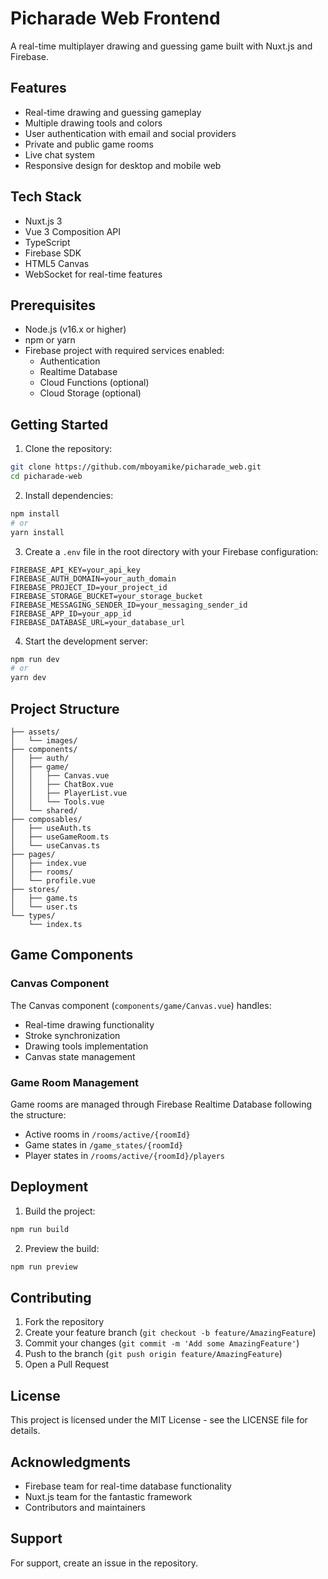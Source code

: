 # Picharade Web Frontend

A real-time multiplayer drawing and guessing game built with Nuxt.js and Firebase.

## Features

- Real-time drawing and guessing gameplay
- Multiple drawing tools and colors
- User authentication with email and social providers
- Private and public game rooms
- Live chat system
- Responsive design for desktop and mobile web

## Tech Stack

- Nuxt.js 3
- Vue 3 Composition API
- TypeScript
- Firebase SDK
- HTML5 Canvas
- WebSocket for real-time features

## Prerequisites

- Node.js (v16.x or higher)
- npm or yarn
- Firebase project with required services enabled:
  - Authentication
  - Realtime Database
  - Cloud Functions (optional)
  - Cloud Storage (optional)

## Getting Started

1. Clone the repository:
```bash
git clone https://github.com/mboyamike/picharade_web.git
cd picharade-web
```

2. Install dependencies:
```bash
npm install
# or
yarn install
```

3. Create a `.env` file in the root directory with your Firebase configuration:
```env
FIREBASE_API_KEY=your_api_key
FIREBASE_AUTH_DOMAIN=your_auth_domain
FIREBASE_PROJECT_ID=your_project_id
FIREBASE_STORAGE_BUCKET=your_storage_bucket
FIREBASE_MESSAGING_SENDER_ID=your_messaging_sender_id
FIREBASE_APP_ID=your_app_id
FIREBASE_DATABASE_URL=your_database_url
```

4. Start the development server:
```bash
npm run dev
# or
yarn dev
```

## Project Structure

```
├── assets/
│   └── images/
├── components/
│   ├── auth/
│   ├── game/
│   │   ├── Canvas.vue
│   │   ├── ChatBox.vue
│   │   ├── PlayerList.vue
│   │   └── Tools.vue
│   └── shared/
├── composables/
│   ├── useAuth.ts
│   ├── useGameRoom.ts
│   └── useCanvas.ts
├── pages/
│   ├── index.vue
│   ├── rooms/
│   └── profile.vue
├── stores/
│   ├── game.ts
│   └── user.ts
└── types/
    └── index.ts
```

## Game Components

### Canvas Component

The Canvas component (`components/game/Canvas.vue`) handles:
- Real-time drawing functionality
- Stroke synchronization
- Drawing tools implementation
- Canvas state management

### Game Room Management

Game rooms are managed through Firebase Realtime Database following the structure:
- Active rooms in `/rooms/active/{roomId}`
- Game states in `/game_states/{roomId}`
- Player states in `/rooms/active/{roomId}/players`

## Deployment

1. Build the project:
```bash
npm run build
```

2. Preview the build:
```bash
npm run preview
```

## Contributing

1. Fork the repository
2. Create your feature branch (`git checkout -b feature/AmazingFeature`)
3. Commit your changes (`git commit -m 'Add some AmazingFeature'`)
4. Push to the branch (`git push origin feature/AmazingFeature`)
5. Open a Pull Request

## License

This project is licensed under the MIT License - see the LICENSE file for details.

## Acknowledgments

- Firebase team for real-time database functionality
- Nuxt.js team for the fantastic framework
- Contributors and maintainers

## Support

For support, create an issue in the repository.
